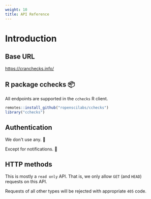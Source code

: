 ```yaml
---
weight: 10
title: API Reference
---
```


# Introduction

## Base URL

<https://cranchecks.info/>

## R package cchecks :package:

All endpoints are supported in the `cchecks` R client.

```r
remotes::install_github("ropenscilabs/cchecks")
library("cchecks")
```

## Authentication

We don't use any. :beers:

Except for notifications.  :postbox:

## HTTP methods

This is mostly a `read only` API. That is, we only allow `GET` (and `HEAD`) requests on this API.

Requests of all other types will be rejected with appropriate `405` code.